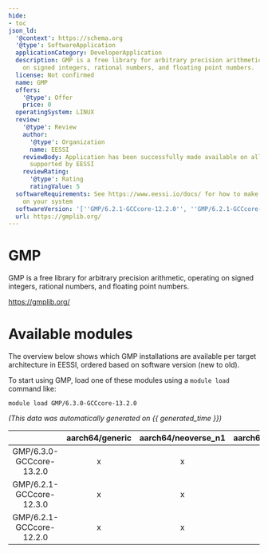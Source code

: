 ```yaml
---
hide:
- toc
json_ld:
  '@context': https://schema.org
  '@type': SoftwareApplication
  applicationCategory: DeveloperApplication
  description: GMP is a free library for arbitrary precision arithmetic, operating
    on signed integers, rational numbers, and floating point numbers.
  license: Not confirmed
  name: GMP
  offers:
    '@type': Offer
    price: 0
  operatingSystem: LINUX
  review:
    '@type': Review
    author:
      '@type': Organization
      name: EESSI
    reviewBody: Application has been successfully made available on all architectures
      supported by EESSI
    reviewRating:
      '@type': Rating
      ratingValue: 5
  softwareRequirements: See https://www.eessi.io/docs/ for how to make EESSI available
    on your system
  softwareVersion: '[''GMP/6.2.1-GCCcore-12.2.0'', ''GMP/6.2.1-GCCcore-12.3.0'', ''GMP/6.3.0-GCCcore-13.2.0'']'
  url: https://gmplib.org/
---
```


GMP
===


GMP is a free library for arbitrary precision arithmetic, operating on signed integers, rational numbers, and floating point numbers.

https://gmplib.org/
# Available modules


The overview below shows which GMP installations are available per target architecture in EESSI, ordered based on software version (new to old).

To start using GMP, load one of these modules using a `module load` command like:

```shell
module load GMP/6.3.0-GCCcore-13.2.0
```

*(This data was automatically generated on {{ generated_time }})*  

| |aarch64/generic|aarch64/neoverse_n1|aarch64/neoverse_v1|aarch64/nvidia|x86_64/generic|x86_64/amd/zen2|x86_64/amd/zen3|x86_64/amd/zen4|x86_64/intel/haswell|x86_64/intel/sapphirerapids|x86_64/intel/skylake_avx512|
| :---: | :---: | :---: | :---: | :---: | :---: | :---: | :---: | :---: | :---: | :---: | :---: |
|GMP/6.3.0-GCCcore-13.2.0|x|x|x|-|x|x|x|x|x|x|x|
|GMP/6.2.1-GCCcore-12.3.0|x|x|x|-|x|x|x|x|x|x|x|
|GMP/6.2.1-GCCcore-12.2.0|x|x|x|-|x|x|x|x|x|x|x|
